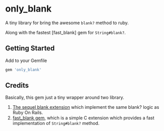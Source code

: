 # only_blank
A tiny library for bring the awesome `blank?` method to ruby.

Along with the fastest [fast_blank] gem for `String#blank?`.

## Getting Started

Add to your Gemfile

```rb
gem 'only_blank'

```

## Credits

Basically, this gem just a tiny wrapper around two library.

1. [The sequel blank extension](https://github.com/jeremyevans/sequel/blob/master/lib/sequel/extensions/blank.rb) which implement the same blank? logic as Ruby On Rails.
2. [fast_blank gem](https://github.com/SamSaffron/fast_blank), which is a simple C extension which provides a fast implementation of `String#blank?` method.
